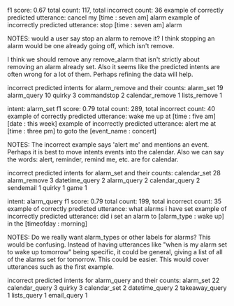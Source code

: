 f1 score: 0.67
 total count: 117, total incorrect count: 36
 example of correctly predicted utterance: cancel my [time : seven am] alarm
 example of incorrectly predicted utterance: stop [time : seven am] alarm

 NOTES: would a user say stop an alarm to remove it? I think stopping an alarm would be one already going off, which isn't remove.

 I think we should remove any remove_alarm that isn't strictly about removing an alarm already set. Also it seems like the predicted intents are often wrong for a lot of them. Perhaps refining the data will help.

incorrect predicted intents for alarm_remove and their counts:
alarm_set          19
alarm_query        10
quirky              3
commandstop         2
calendar_remove     1
lists_remove        1

intent: alarm_set
 f1 score: 0.79
 total count: 289, total incorrect count: 40
 example of correctly predicted utterance: wake me up at [time : five am] [date : this week]
 example of incorrectly predicted utterance: alert me at [time : three pm] to goto the [event_name : concert]
 
 NOTES: The incorrect example says 'alert me' and mentions an event. Perhaps it is best to move intents events into the calendar.
 Also we can say the words: alert, reminder, remind me, etc. are for calendar. 

incorrect predicted intents for alarm_set and their counts:
calendar_set      28
alarm_remove       3
datetime_query     2
alarm_query        2
calendar_query     2
sendemail          1
quirky             1
game               1

intent: alarm_query
 f1 score: 0.79
 total count: 199, total incorrect count: 35
 example of correctly predicted utterance: what alarms i have set
 example of incorrectly predicted utterance: did i set an alarm to [alarm_type : wake up] in the [timeofday : morning]
 
 NOTES: Do we really want alarm_types or other labels for alarms? This would be confusing. Instead of having utterances like "when is my alarm set to wake up tomorrow" being specific,
 it could be general, giving a list of all of the alarms set for tomorrow. This could be easier. This would cover utterances such as the first example.

incorrect predicted intents for alarm_query and their counts:
alarm_set         22
calendar_query     3
quirky             3
calendar_set       2
datetime_query     2
takeaway_query     1
lists_query        1
email_query        1

